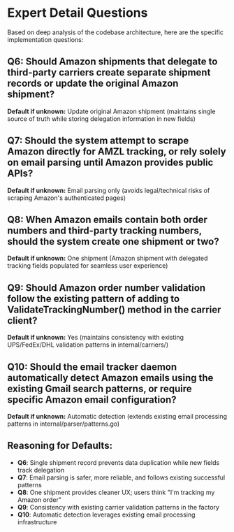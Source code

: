 # Expert Detail Questions

Based on deep analysis of the codebase architecture, here are the specific implementation questions:

## Q6: Should Amazon shipments that delegate to third-party carriers create separate shipment records or update the original Amazon shipment?
**Default if unknown:** Update original Amazon shipment (maintains single source of truth while storing delegation information in new fields)

## Q7: Should the system attempt to scrape Amazon directly for AMZL tracking, or rely solely on email parsing until Amazon provides public APIs?
**Default if unknown:** Email parsing only (avoids legal/technical risks of scraping Amazon's authenticated pages)

## Q8: When Amazon emails contain both order numbers and third-party tracking numbers, should the system create one shipment or two?
**Default if unknown:** One shipment (Amazon shipment with delegated tracking fields populated for seamless user experience)

## Q9: Should Amazon order number validation follow the existing pattern of adding to ValidateTrackingNumber() method in the carrier client?
**Default if unknown:** Yes (maintains consistency with existing UPS/FedEx/DHL validation patterns in internal/carriers/)

## Q10: Should the email tracker daemon automatically detect Amazon emails using the existing Gmail search patterns, or require specific Amazon email configuration?
**Default if unknown:** Automatic detection (extends existing email processing patterns in internal/parser/patterns.go)

## Reasoning for Defaults:
- **Q6**: Single shipment record prevents data duplication while new fields track delegation
- **Q7**: Email parsing is safer, more reliable, and follows existing successful patterns
- **Q8**: One shipment provides cleaner UX; users think "I'm tracking my Amazon order"
- **Q9**: Consistency with existing carrier validation patterns in the factory
- **Q10**: Automatic detection leverages existing email processing infrastructure